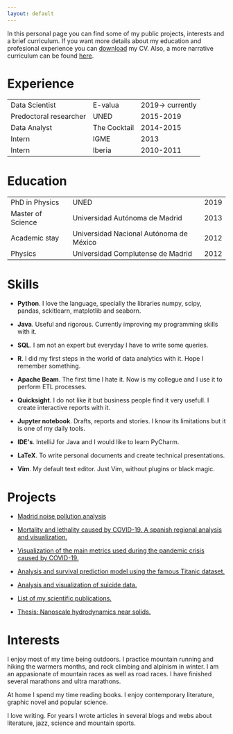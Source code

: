 ```yaml
---
layout: default
---
```


In this personal page you can find some of my public projects, interests and a brief curriculum. If you want more details about my education and profesional experience you can [download](https://github.com/ddzumajo/ddzumajo.github.io/blob/master/cv.pdf) my CV. Also, a more narrative curriculum can be found [here](./aboutMe.html).


# Experience

|                       |              |                  |
|:----------------------|:-------------|:-----------------|
|Data Scientist         | E-valua      | 2019-> currently |
|Predoctoral researcher | UNED         | 2015-2019        |
|Data Analyst           | The Cocktail | 2014-2015        |
|Intern                 | IGME         | 2013             |
|Intern                 | Iberia       | 2010-2011        |


# Education

|                   |                                   |      |
|:------------------|:----------------------------------|:-----|
| PhD in Physics    | UNED                              | 2019 |
| Master of Science | Universidad Autónoma de Madrid    | 2013 |
| Academic stay     | Universidad Nacional Autónoma de México | 2012 |
| Physics           | Universidad Complutense de Madrid | 2012 |



# Skills


* **Python**. I love the language, specially the libraries numpy, scipy, pandas, sckitlearn, matplotlib and seaborn. 

* **Java**. Useful and rigorous. Currently improving my programming skills with it. 

* **SQL**. I am not an expert but everyday I have to write some queries.  

* **R**. I did my first steps in the world of data analytics with it. Hope I remember something. 

* **Apache Beam**. The first time I hate it. Now is my collegue and I use it to perform ETL processes. 

* **Quicksight**. I do not like it but business people find it very usefull. I create interactive reports with it.   

* **Jupyter notebook**. Drafts, reports and stories. I know its limitations but it is one of my daily tools. 

* **IDE's**. IntelliJ for Java and I would like to learn PyCharm. 

* **LaTeX**. To write personal documents and create technical presentations. 

* **Vim**. My default text editor. Just Vim, without plugins or black magic. 


# Projects

* [Madrid noise pollution analysis](https://github.com/ddzumajo/ruido_madrid)

* [Mortality and lethality caused by COVID-19. A spanish regional analysis and visualization.](https://github.com/ddzumajo/covid19/blob/master/regional-analysis/covid19-regional.ipynb)

* [Visualization of the main metrics used during the pandemic crisis caused by COVID-19.](https://github.com/ddzumajo/covid19/blob/master/general-analysis/covid19-SpainAndMadrid.ipynb)

* [Analysis and survival prediction model using the famous Titanic dataset.](https://www.kaggle.com/diegodz/analysis-and-survival-prediction-model)

* [Analysis and visualization of suicide data.](https://www.kaggle.com/diegodz/analysis-and-visualization-of-suicide-data)

* [List of my scientific publications.](./publications.html)

* [Thesis: Nanoscale hydrodynamics near solids.](http://62.204.194.43/fez/view/tesisuned:ED-Pg-Ciencias-Dduque)


# Interests

I enjoy most of my time being outdoors. I practice mountain running and hiking the warmers months, and rock climbing and alpinism in winter. I am an appasionate of mountain races as well as road races. I have finished several marathons and ultra marathons.

At home I spend my time reading books. I enjoy contemporary literature, graphic novel and popular science.

I love writing. For years I wrote articles in several blogs and webs about literature, jazz, science and mountain sports.
